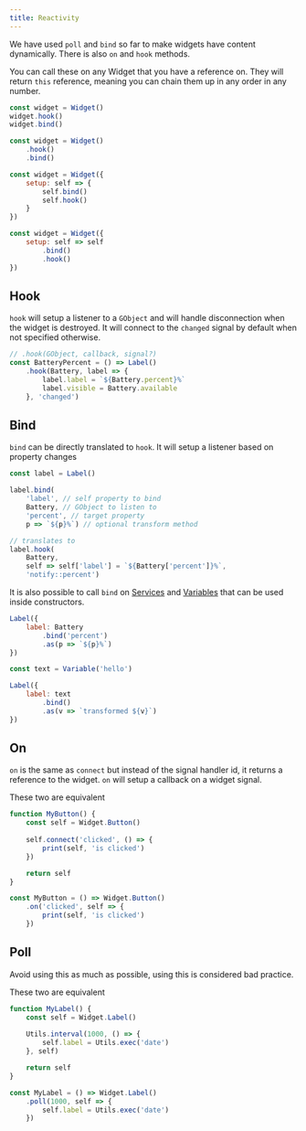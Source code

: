 ```yaml
---
title: Reactivity
---
```


We have used `poll` and `bind` so far to make widgets
have content dynamically. There is also `on` and `hook` methods.

You can call these on any Widget that you have a reference on.
They will return `this` reference, meaning you
can chain them up in any order in any number.

```js
const widget = Widget()
widget.hook()
widget.bind()
```

```js
const widget = Widget()
    .hook()
    .bind()
```

```js
const widget = Widget({
    setup: self => {
        self.bind()
        self.hook()
    }
})
```

```js
const widget = Widget({
    setup: self => self
        .bind()
        .hook()
})
```

## Hook

`hook` will setup a listener to a `GObject` and will handle disconnection
when the widget is destroyed. It will connect
to the `changed` signal by default when not specified otherwise.

```js
// .hook(GObject, callback, signal?)
const BatteryPercent = () => Label()
    .hook(Battery, label => {
        label.label = `${Battery.percent}%`
        label.visible = Battery.available
    }, 'changed')
```

## Bind

`bind` can be directly translated to `hook`.
It will setup a listener based on property changes

```js
const label = Label()

label.bind(
    'label', // self property to bind
    Battery, // GObject to listen to
    'percent', // target property
    p => `${p}%`) // optional transform method

// translates to
label.hook(
    Battery,
    self => self['label'] = `${Battery['percent']}%`,
    'notify::percent')
```

It is also possible to call `bind` on [Services](./services)
and [Variables](./variables) that can be used inside constructors.

```js
Label({
    label: Battery
        .bind('percent')
        .as(p => `${p}%`)
})
```

```js
const text = Variable('hello')

Label({
    label: text
        .bind()
        .as(v => `transformed ${v}`)
})
```

## On

`on` is the same as `connect` but instead of the signal handler id,
it returns a reference to the widget. `on` will setup a callback on a widget signal.

These two are equivalent

```js
function MyButton() {
    const self = Widget.Button()
    
    self.connect('clicked', () => {
        print(self, 'is clicked')
    })

    return self
}
```

```js
const MyButton = () => Widget.Button()
    .on('clicked', self => {
        print(self, 'is clicked')
    })
```

## Poll

Avoid using this as much as possible, using this is considered bad practice.

These two are equivalent

```js
function MyLabel() {
    const self = Widget.Label()
    
    Utils.interval(1000, () => {
        self.label = Utils.exec('date')
    }, self)

    return self
}
```

```js
const MyLabel = () => Widget.Label()
    .poll(1000, self => {
        self.label = Utils.exec('date')
    })
```
